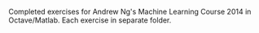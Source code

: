 Completed exercises for Andrew Ng's Machine Learning Course 2014 in Octave/Matlab.
Each exercise in separate folder.